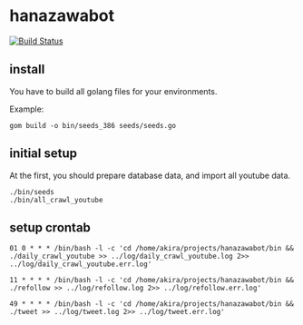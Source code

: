 # hanazawabot

[![Build Status](https://circleci.com/gh/h3poteto/hanazawabot.svg?style=shield&circle-token=8c81a54ae9fb7455eb8e742c4de3eb818e2c7e6c)]()

## install
You have to build all golang files for your environments.

Example:
```
gom build -o bin/seeds_386 seeds/seeds.go
```

## initial setup
At the first, you should prepare database data, and import all youtube data.
```
./bin/seeds
./bin/all_crawl_youtube
```

## setup crontab
```
01 0 * * * /bin/bash -l -c 'cd /home/akira/projects/hanazawabot/bin && ./daily_crawl_youtube >> ../log/daily_crawl_youtube.log 2>> ../log/daily_crawl_youtube.err.log'

11 * * * * /bin/bash -l -c 'cd /home/akira/projects/hanazawabot/bin && ./refollow >> ../log/refollow.log 2>> ../log/refollow.err.log'

49 * * * * /bin/bash -l -c 'cd /home/akira/projects/hanazawabot/bin && ./tweet >> ../log/tweet.log 2>> ../log/tweet.err.log'
```
